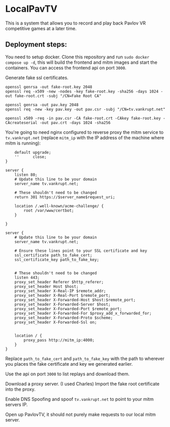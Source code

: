 # LocalPavTV

This is a system that allows you to record and play back Pavlov VR competitive games at a later time.

## Deployment steps:

You need to setup docker.
Clone this repository and run ``sudo docker compose up -d``, this will build the frontend and mitm images and start the containers.
You can access the frontend api on port ``3000``.

Generate fake ssl certificates.

```
openssl genrsa -out fake-root.key 2048
openssl req -x509 -new -nodes -key fake-root.key -sha256 -days 1024 -out fake-root.crt -subj "/CN=Fake Root CA"

openssl genrsa -out pav.key 2048
openssl req -new -key pav.key -out pav.csr -subj "/CN=tv.vankrupt.net"

openssl x509 -req -in pav.csr -CA fake-root.crt -CAkey fake-root.key -CAcreateserial -out pav.crt -days 1024 -sha256
```

You're going to need nginx configured to reverse proxy the mitm service to ``tv.vankrupt.net`` (replace ``mitm_ip`` with the IP address of the machine where mitm is running):
```map $http_upgrade $connection_upgrade {
    default upgrade;
    ''      close;
}

server {
    listen 80;
    # Update this line to be your domain
    server_name tv.vankrupt.net;

    # These shouldn't need to be changed
    return 301 https://$server_name$request_uri;
    
    location /.well-known/acme-challenge/ {
        root /var/www/certbot;
    }

}

server {
    # Update this line to be your domain
    server_name tv.vankrupt.net;

    # Ensure these lines point to your SSL certificate and key
    ssl_certificate path_to_fake_cert;
    ssl_certificate_key path_to_fake_key;


    # These shouldn't need to be changed
    listen 443;
    proxy_set_header Referer $http_referer;
    proxy_set_header Host $host;
    proxy_set_header X-Real-IP $remote_addr;
    proxy_set_header X-Real-Port $remote_port;
    proxy_set_header X-Forwarded-Host $host:$remote_port;
    proxy_set_header X-Forwarded-Server $host;
    proxy_set_header X-Forwarded-Port $remote_port;
    proxy_set_header X-Forwarded-For $proxy_add_x_forwarded_for;
    proxy_set_header X-Forwarded-Proto $scheme;
    proxy_set_header X-Forwarded-Ssl on;
    
    
    location / {
        proxy_pass http://mitm_ip:4000;
    }
}
```

Replace ``path_to_fake_cert`` and ``path_to_fake_key`` with the path to wherever you places the fake certificate and key we generated earlier.

Use the api on port ``3000`` to list replays and download them.

Download a proxy server. (I used Charles)
Import the fake root certificate into the proxy.

Enable DNS Spoofing and spoof ``tv.vankrupt.net`` to point to your mitm servers IP.

Open up PavlovTV, it should not purely make requests to our local mitm server.


